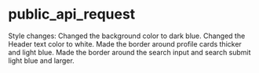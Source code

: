 # public_api_request
 
Style changes:
    Changed the background color to dark blue.
    Changed the Header text color to white.
    Made the border around profile cards thicker and light blue.
    Made the border around the search input and search submit light blue and larger.